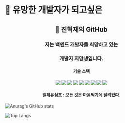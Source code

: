 # 👋 유망한 개발자가 되고싶은
## <div align="center">🌱 진혁재의 GitHub</div>
###  <div align="center">저는 백엔드 개발자를 희망하고 있는 </div>
###  <div align="center">개발자 지망생입니다. </div>
#### <div align="center">기술 스택</div>
#### <div align="center"><img src="https://img.shields.io/badge/Java-007396?style=for-the-badge&logo=OpenJDK&logoColor=white"/> <img src="https://img.shields.io/badge/mysql-4479A1?style=for-the-badge&logo=OpenJDK&logoColor=white"/> <img src="https://img.shields.io/badge/mariaDB-003545?style=for-the-badge&logo=OpenJDK&logoColor=white"/> <img src="https://img.shields.io/badge/IntelliJ IDEA-000000?style=for-the-badge&logo=OpenJDK&logoColor=white"/> <img src="https://img.shields.io/badge/Spring-6DB33F?style=for-the-badge&logo=OpenJDK&logoColor=white"/> <img src="https://img.shields.io/badge/Spring Boot-6DB33F?style=for-the-badge&logo=OpenJDK&logoColor=white"/> <img src="https://img.shields.io/badge/html5-E34F26?style=for-the-badge&logo=OpenJDK&logoColor=white"/> <img src="https://img.shields.io/badge/css3-1572B6?style=for-the-badge&logo=OpenJDK&logoColor=white"/> <img src="https://img.shields.io/badge/gitHub-181717?style=for-the-badge&logo=OpenJDK&logoColor=white"/></div>

#### <div align="center">일체유심조 : 모든 것은 마음먹기에 달려있다.</div>
![Anurag's GitHub stats](https://github-readme-stats.vercel.app/api?username=Hxjjae&show_icons=true&theme=merko)

![Top Langs](https://github-readme-stats.vercel.app/api/top-langs/?username=Hxjjae&layout=compact&theme=merko)
